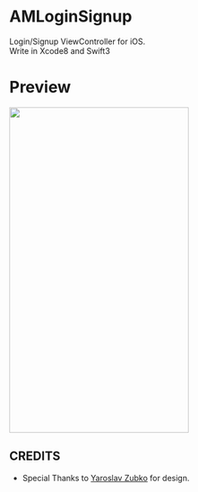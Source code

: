 # AMLoginSignup
Login/Signup ViewController for iOS.<br>
Write in Xcode8 and Swift3

# Preview 

<img src="https://raw.githubusercontent.com/amirdew/AMLoginSignup/master/AMLS-preview.gif" width="320" height="580"><br>

## CREDITS
* Special Thanks to [Yaroslav Zubko](https://dribbble.com/Yar_Z) for design.
